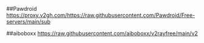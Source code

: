 ##Pawdroid   
https://proxy.v2gh.com/https://raw.githubusercontent.com/Pawdroid/Free-servers/main/sub

##aiboboxx 
https://raw.githubusercontent.com/aiboboxx/v2rayfree/main/v2
